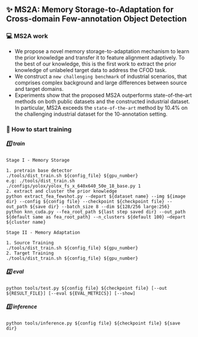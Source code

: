 <!--
 * @Date: 2024-04-15 17:37:57
 * @LastEditors: Shilong Zou
 * @LastEditTime: 2024-04-15 20:50:19
 * @FilePath: \rw5yzo2qd:\Personal Files\few_shot_code\README.md
-->
## :sparkles: MS2A: Memory Storage-to-Adaptation for Cross-domain Few-annotation Object Detection

### :computer: MS2A work
- We propose a novel memory storage-to-adaptation mechanism to learn the prior knowledge and transfer it to feature alignment adaptively. To the best of our knowledge, this is the first work to extract the prior knowledge of unlabeled target data to address the CFOD task.
- We construct a `new challenging benchmark` of industrial scenarios, that comprises complex background and large differences between source and target domains.
- Experiments show that the proposed MS2A outperforms state-of-the-art methods on both public datasets and the constructed industrial dataset. In particular, MS2A exceeds the `state-of-the-art` method by 10.4\% on the challenging industrial dataset for the 10-annotation setting.

### :bell: How to start training
##### :one: train
```shell
Stage I - Memory Storage

1. pretrain base detector
./tools/dist_train.sh ${config_file} ${gpu_number}
e.g: ./tools/dist_train.sh ./configs/yolox/yolox_fs_x_640x640_50e_18_base.py 1
2. extract and cluster the prior knowledge
python extract_fea_fewshot.py --depart ${dataset name} --img ${image dir} --config ${config file} --checkpoint ${checkpoint file} --out_path ${save dir} --batch_size 8 --dim ${128/256 large:256}
python knn_cuda.py --fea_root_path ${last step saved dir} --out_path ${default same as fea_root_path} --n_clusters ${default 100} –depart ${cluster name}

Stage II - Memory Adaptation

1. Source Training
./tools/dist_train.sh ${config_file} ${gpu_number}
2. Target Training
./tools/dist_train.sh ${config_file} ${gpu_number}
```
##### :two: eval
```shell
python tools/test.py ${config file} ${checkpoint file} [--out ${RESULT_FILE}] [--eval ${EVAL_METRICS}] [--show]
```
##### :three: inference
```shell
python tools/inference.py ${config file} ${checkpoint file} ${save dir}
```